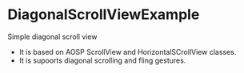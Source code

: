 # DiagonalScrollViewExample
Simple diagonal scroll view

- It is based on AOSP ScrollView and HorizontalSCrollView classes.
- It is supoorts diagonal scrolling and fling gestures.
